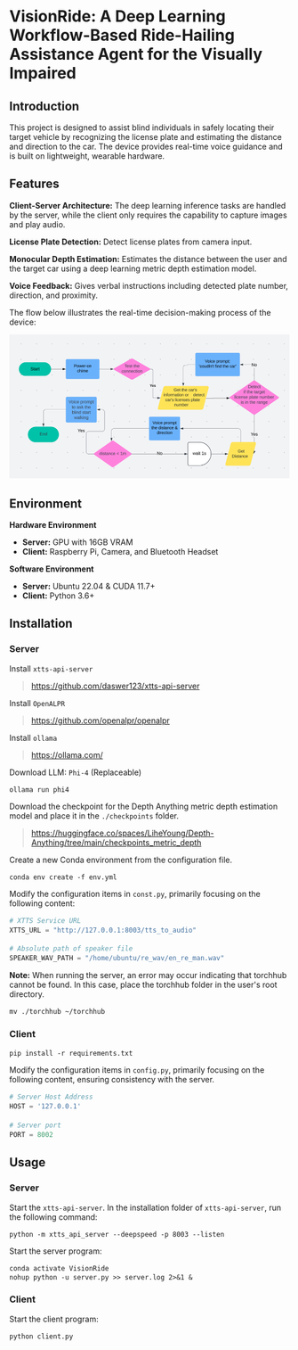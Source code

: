 # VisionRide: A Deep Learning Workflow-Based Ride-Hailing Assistance Agent for the Visually Impaired

## Introduction

This project is designed to assist blind individuals in safely locating their target vehicle by recognizing the license plate and estimating the distance and direction to the car. The device provides real-time voice guidance and is built on lightweight, wearable hardware.

## Features

**Client-Server Architecture:** The deep learning inference tasks are handled by the server, while the client only requires the capability to capture images and play audio.

**License Plate Detection:** Detect license plates from camera input.

**Monocular Depth Estimation:** Estimates the distance between the user and the target car using a deep learning metric depth estimation model.

**Voice Feedback:** Gives verbal instructions including detected plate number, direction, and proximity.

The flow below illustrates the real-time decision-making process of the device:

![image-20250322140111455](.\images\image-20250322140111455.png)

## Environment

**Hardware Environment**

- **Server:** GPU with 16GB VRAM
- **Client:** Raspberry Pi, Camera, and Bluetooth Headset

**Software Environment**

- **Server:** Ubuntu 22.04 & CUDA 11.7+
- **Client:** Python 3.6+

## Installation

### Server

Install `xtts-api-server`

> https://github.com/daswer123/xtts-api-server

Install `OpenALPR`

> https://github.com/openalpr/openalpr

Install `ollama`

> https://ollama.com/

Download LLM: `Phi-4` (Replaceable)

```
ollama run phi4
```

Download the checkpoint for the Depth Anything metric depth estimation model and place it in the `./checkpoints` folder.

> https://huggingface.co/spaces/LiheYoung/Depth-Anything/tree/main/checkpoints_metric_depth

Create a new Conda environment from the configuration file.

```
conda env create -f env.yml
```

Modify the configuration items in `const.py`, primarily focusing on the following content:

```python
# XTTS Service URL
XTTS_URL = "http://127.0.0.1:8003/tts_to_audio"

# Absolute path of speaker file
SPEAKER_WAV_PATH = "/home/ubuntu/re_wav/en_re_man.wav"
```

**Note:** When running the server, an error may occur indicating that torchhub cannot be found. In this case, place the torchhub folder in the user's root directory.

```
mv ./torchhub ~/torchhub
```

### Client

```
pip install -r requirements.txt
```

Modify the configuration items in `config.py`, primarily focusing on the following content, ensuring consistency with the server.

```python
# Server Host Address
HOST = '127.0.0.1'

# Server port
PORT = 8002
```

## Usage

### Server

Start the `xtts-api-server`. In the installation folder of `xtts-api-server`, run the following command:

```
python -m xtts_api_server --deepspeed -p 8003 --listen
```

Start the server program:

```
conda activate VisionRide
nohup python -u server.py >> server.log 2>&1 &
```

### Client

Start the client program:

```
python client.py
```
